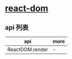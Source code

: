 # [react-dom]()

## api 列表

| api             | more |
| --------------- | ---- |
| ReactDOM.render | -    |

